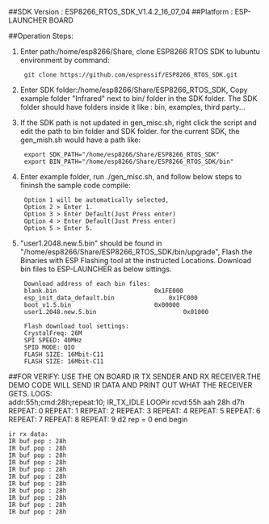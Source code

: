 ##SDK Version : ESP8266_RTOS_SDK_V1.4.2_16_07_04
##Platform : ESP-LAUNCHER BOARD

##Operation Steps:

1. Enter path:/home/esp8266/Share, clone ESP8266 RTOS SDK to lubuntu environment by command: 
       
		git clone https://github.com/espressif/ESP8266_RTOS_SDK.git 
	   
2. Enter SDK folder:/home/esp8266/Share/ESP8266_RTOS_SDK, Copy example folder "Infrared" next to bin/ folder in the SDK folder. The SDK folder should have folders inside it like : bin, examples, third party...

3. If the SDK path is not updated in gen_misc.sh, right click the script and edit the path to bin folder and SDK folder. for the current SDK, the gen_mish.sh would have a path like:
       
		export SDK_PATH="/home/esp8266/Share/ESP8266_RTOS_SDK"
		export BIN_PATH="/home/esp8266/Share/ESP8266_RTOS_SDK/bin"
	   
4. Enter example folder, run ./gen_misc.sh, and follow below steps to fininsh the sample code compile:
	
		Option 1 will be automatically selected, 
		Option 2 > Enter 1. 
		Option 3 > Enter Default(Just Press enter)
		Option 4 > Enter Default(Just Press enter)
		Option 5 > Enter 5.
	   
5. "user1.2048.new.5.bin" should be found in "/home/esp8266/Share/ESP8266_RTOS_SDK/bin/upgrade", Flash the Binaries with ESP Flashing tool at the instructed Locations. Download bin files to ESP-LAUNCHER as below sittings.
		
		Download address of each bin files:
		blank.bin				            0x1FE000
		esp_init_data_default.bin			    0x1FC000
		boot_v1.5.bin					    0x00000
		user1.2048.new.5.bin			            0x01000
		
		Flash download tool settings:
		CrystalFreq: 26M
		SPI SPEED: 40MHz
		SPID MODE: QIO
		FLASH SIZE: 16Mbit-C11
		FLASH SIZE: 16Mbit-C11
##FOR VERIFY: 
USE THE ON BOARD IR TX SENDER AND RX RECEIVER.THE DEMO CODE WILL SEND IR DATA AND PRINT OUT WHAT THE RECEIVER GETS.
   LOGS:  
	addr:55h;cmd:28h;repeat:10;
	IR_TX_IDLE LOOPir rcvd:55h aah 28h d7h 
	REPEAT: 0
	REPEAT: 1
	REPEAT: 2
	REPEAT: 3
	REPEAT: 4
	REPEAT: 5
	REPEAT: 6
	REPEAT: 7
	REPEAT: 8
	REPEAT: 9
	d2
	rep = 0  end 
	begin
	
	ir rx data:
	IR buf pop : 28h 
	IR buf pop : 28h 
	IR buf pop : 28h 
	IR buf pop : 28h 
	IR buf pop : 28h 
	IR buf pop : 28h 
	IR buf pop : 28h 
	IR buf pop : 28h 
	IR buf pop : 28h 
	IR buf pop : 28h 
	IR buf pop : 28h 

    
